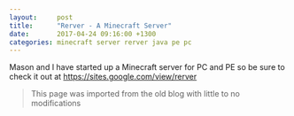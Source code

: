 ```yaml
---
layout:     post
title:      "Rerver - A Minecraft Server"
date:       2017-04-24 09:16:00 +1300
categories: minecraft server rerver java pe pc
---
```


Mason and I have started up a Minecraft server for PC and PE so be sure to check it out at https://sites.google.com/view/rerver

> This page was imported from the old blog with little to no modifications
